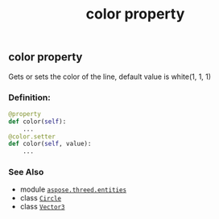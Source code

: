 ﻿---
title: color property
second_title: Aspose.3D for Python via .NET API References
description: 
type: docs
weight: 90
url: /python-net/aspose.threed.entities/circle/color/
is_root: false
---

## color property


Gets or sets the color of the line, default value is white(1, 1, 1)
### Definition:
```python
@property
def color(self):
    ...
@color.setter
def color(self, value):
    ...
```

### See Also
* module [`aspose.threed.entities`](../../)
* class [`Circle`](/3d/python-net/aspose.threed.entities/circle)
* class [`Vector3`](/3d/python-net/aspose.threed.utilities/vector3)
